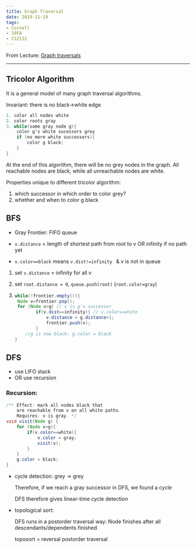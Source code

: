 ```yaml
---
title: Graph Traversal
date: 2019-11-19
tags: 
- Cornell
- 19FA
- CS2112
---
```


From Lecture: [Graph traversals](https://www.cs.cornell.edu/courses/cs2112/2019fa/lectures/lecture.html?id=traversals)

---

## Tricolor Algorithm 

It is a general model of many graph traversal algorithms.

Invariant: there is no black->white edge

<!--more-->

```java
1. color all nodes white
2. color roots gray
3. while(some gray node g){
	color g's white sucessors grey
	if (no more white successors){
		color g black;
	}
}
```

At the end of this algorithm, there will be no grey nodes in the graph. All reachable nodes are black, while all unreachable nodes are white.

Properties unique to different tricolor algorithm:

1. which successor in which order to color grey?
2. whether and when to color g black

## BFS

- Gray Frontier: FIFO queue
- `v.distance` = length of shortest path from root to v OR infinity if no path yet

- `v.color==black` means `v.dist!=infinity ` & v is not in queue

1. set `v.distance` = infinity for all v

2. set `root.distance = 0`, `queue.push(root)` (`root.color=gray`)

3. ```java
   while(!frontier.empty()){
   	Node v=frontier.pop();
   	for (Node v>g) // v is g's successor
           if(v.dist==infinity){ // v.color==white
               v.distance = g.distance+1;
               frontier.push(v);
           }
       //g is now black: g.color = black
   }
   
   ```



## DFS

- use LIFO stack
- OR use recursion

### Recursion:

```java
/** Effect: mark all nodes black that
	are reachable from v on all white paths.
	Requires: v is gray. */
void visit(Node g) {
    for (Node v>g){
        if(v.color==white){
            v.color = gray;
            visit(v);
        }
    }
    g.color = black;
}
```



- cycle detection: grey -> grey

  Therefore, if we reach a gray successor in DFS, we found a cycle

  DFS therefore gives linear-time cycle detection

- topological sort:

  DFS runs in a postorder traversal way: Node finishes after all descendants/dependents finished

  toposort = reversal postorder traversal

  

